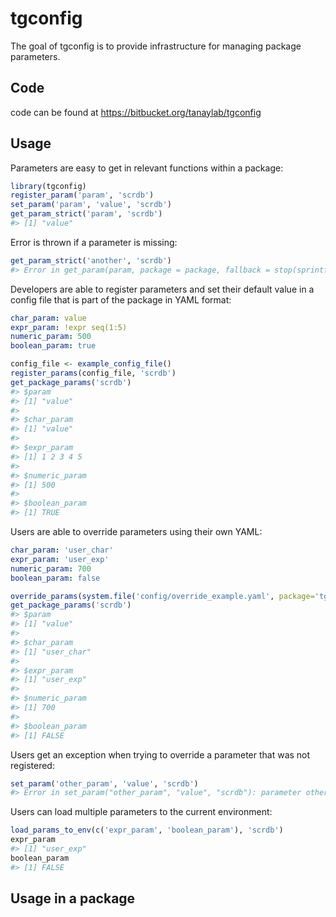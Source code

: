 tgconfig
========

The goal of tgconfig is to provide infrastructure for managing package parameters.

Code
----

code can be found at <https://bitbucket.org/tanaylab/tgconfig>

Usage
-----

Parameters are easy to get in relevant functions within a package:

``` r
library(tgconfig)
register_param('param', 'scrdb')
set_param('param', 'value', 'scrdb')
get_param_strict('param', 'scrdb')
#> [1] "value"
```

Error is thrown if a parameter is missing:

``` r
get_param_strict('another', 'scrdb')
#> Error in get_param(param, package = package, fallback = stop(sprintf("there is no parameter \"%s\" in package \"%s\"", : there is no parameter "another" in package "scrdb"
```

Developers are able to register parameters and set their default value in a config file that is part of the package in YAML format:

``` yaml
char_param: value
expr_param: !expr seq(1:5)
numeric_param: 500
boolean_param: true
```

``` r
config_file <- example_config_file()
register_params(config_file, 'scrdb')
get_package_params('scrdb')
#> $param
#> [1] "value"
#> 
#> $char_param
#> [1] "value"
#> 
#> $expr_param
#> [1] 1 2 3 4 5
#> 
#> $numeric_param
#> [1] 500
#> 
#> $boolean_param
#> [1] TRUE
```

Users are able to override parameters using their own YAML:

``` yaml
char_param: 'user_char'
expr_param: 'user_exp'
numeric_param: 700
boolean_param: false
```

``` r
override_params(system.file('config/override_example.yaml', package='tgconfig'), package='scrdb')
get_package_params('scrdb')
#> $param
#> [1] "value"
#> 
#> $char_param
#> [1] "user_char"
#> 
#> $expr_param
#> [1] "user_exp"
#> 
#> $numeric_param
#> [1] 700
#> 
#> $boolean_param
#> [1] FALSE
```

Users get an exception when trying to override a parameter that was not registered:

``` r
set_param('other_param', 'value', 'scrdb')
#> Error in set_param("other_param", "value", "scrdb"): parameter other_param is not registered in package "scrdb"
```

Users can load multiple parameters to the current environment:

``` r
load_params_to_env(c('expr_param', 'boolean_param'), 'scrdb')
expr_param
#> [1] "user_exp"
boolean_param
#> [1] FALSE
```

Usage in a package
------------------
